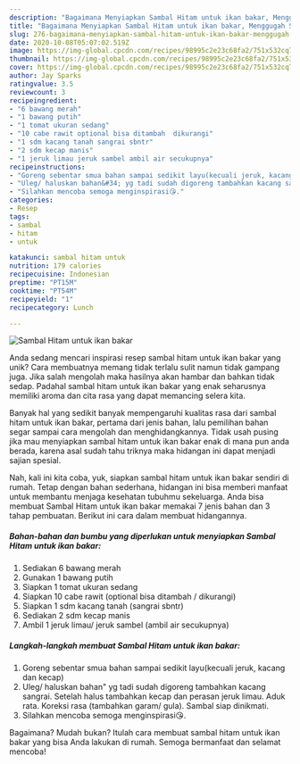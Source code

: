 ```yaml
---
description: "Bagaimana Menyiapkan Sambal Hitam untuk ikan bakar, Menggugah Selera"
title: "Bagaimana Menyiapkan Sambal Hitam untuk ikan bakar, Menggugah Selera"
slug: 276-bagaimana-menyiapkan-sambal-hitam-untuk-ikan-bakar-menggugah-selera
date: 2020-10-08T05:07:02.519Z
image: https://img-global.cpcdn.com/recipes/98995c2e23c68fa2/751x532cq70/sambal-hitam-untuk-ikan-bakar-foto-resep-utama.jpg
thumbnail: https://img-global.cpcdn.com/recipes/98995c2e23c68fa2/751x532cq70/sambal-hitam-untuk-ikan-bakar-foto-resep-utama.jpg
cover: https://img-global.cpcdn.com/recipes/98995c2e23c68fa2/751x532cq70/sambal-hitam-untuk-ikan-bakar-foto-resep-utama.jpg
author: Jay Sparks
ratingvalue: 3.5
reviewcount: 3
recipeingredient:
- "6 bawang merah"
- "1 bawang putih"
- "1 tomat ukuran sedang"
- "10 cabe rawit optional bisa ditambah  dikurangi"
- "1 sdm kacang tanah sangrai sbntr"
- "2 sdm kecap manis"
- "1 jeruk limau jeruk sambel ambil air secukupnya"
recipeinstructions:
- "Goreng sebentar smua bahan sampai sedikit layu(kecuali jeruk, kacang dan kecap)"
- "Uleg/ haluskan bahan&#34; yg tadi sudah digoreng tambahkan kacang sangrai. Setelah halus tambahkan kecap dan perasan jeruk limau. Aduk rata. Koreksi rasa (tambahkan garam/ gula). Sambal siap dinikmati."
- "Silahkan mencoba semoga menginspirasi😘."
categories:
- Resep
tags:
- sambal
- hitam
- untuk

katakunci: sambal hitam untuk 
nutrition: 179 calories
recipecuisine: Indonesian
preptime: "PT15M"
cooktime: "PT54M"
recipeyield: "1"
recipecategory: Lunch

---
```



![Sambal Hitam untuk ikan bakar](https://img-global.cpcdn.com/recipes/98995c2e23c68fa2/751x532cq70/sambal-hitam-untuk-ikan-bakar-foto-resep-utama.jpg)

Anda sedang mencari inspirasi resep sambal hitam untuk ikan bakar yang unik? Cara membuatnya memang tidak terlalu sulit namun tidak gampang juga. Jika salah mengolah maka hasilnya akan hambar dan bahkan tidak sedap. Padahal sambal hitam untuk ikan bakar yang enak seharusnya memiliki aroma dan cita rasa yang dapat memancing selera kita.



Banyak hal yang sedikit banyak mempengaruhi kualitas rasa dari sambal hitam untuk ikan bakar, pertama dari jenis bahan, lalu pemilihan bahan segar sampai cara mengolah dan menghidangkannya. Tidak usah pusing jika mau menyiapkan sambal hitam untuk ikan bakar enak di mana pun anda berada, karena asal sudah tahu triknya maka hidangan ini dapat menjadi sajian spesial.


Nah, kali ini kita coba, yuk, siapkan sambal hitam untuk ikan bakar sendiri di rumah. Tetap dengan bahan sederhana, hidangan ini bisa memberi manfaat untuk membantu menjaga kesehatan tubuhmu sekeluarga. Anda bisa membuat Sambal Hitam untuk ikan bakar memakai 7 jenis bahan dan 3 tahap pembuatan. Berikut ini cara dalam membuat hidangannya.

<!--inarticleads1-->

##### Bahan-bahan dan bumbu yang diperlukan untuk menyiapkan Sambal Hitam untuk ikan bakar:

1. Sediakan 6 bawang merah
1. Gunakan 1 bawang putih
1. Siapkan 1 tomat ukuran sedang
1. Siapkan 10 cabe rawit (optional bisa ditambah / dikurangi)
1. Siapkan 1 sdm kacang tanah (sangrai sbntr)
1. Sediakan 2 sdm kecap manis
1. Ambil 1 jeruk limau/ jeruk sambel (ambil air secukupnya)




<!--inarticleads2-->

##### Langkah-langkah membuat Sambal Hitam untuk ikan bakar:

1. Goreng sebentar smua bahan sampai sedikit layu(kecuali jeruk, kacang dan kecap)
1. Uleg/ haluskan bahan&#34; yg tadi sudah digoreng tambahkan kacang sangrai. Setelah halus tambahkan kecap dan perasan jeruk limau. Aduk rata. Koreksi rasa (tambahkan garam/ gula). Sambal siap dinikmati.
1. Silahkan mencoba semoga menginspirasi😘.




Bagaimana? Mudah bukan? Itulah cara membuat sambal hitam untuk ikan bakar yang bisa Anda lakukan di rumah. Semoga bermanfaat dan selamat mencoba!

